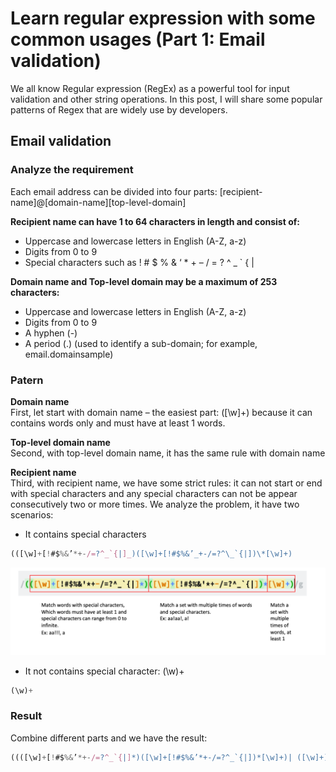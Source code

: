 # Learn regular expression with some common usages (Part 1: Email validation)

We all know Regular expression (RegEx) as a powerful tool for input validation and other string operations. In this post, I will share some popular patterns of Regex that are widely use by developers.

## Email validation

### Analyze the requirement

Each email address can be divided into four parts:
[recipient-name]@[domain-name][top-level-domain]

**Recipient name can have 1 to 64 characters in length and consist of:**

- Uppercase and lowercase letters in English (A-Z, a-z)
- Digits from 0 to 9
- Special characters such as ! # $ % & ‘ \* + – / = ? ^ \_ ` { |

**Domain name and Top-level domain may be a maximum of 253 characters:**

- Uppercase and lowercase letters in English (A-Z, a-z)
- Digits from 0 to 9
- A hyphen (-)
- A period (.) (used to identify a sub-domain; for example, email.domainsample)

### Patern

**Domain name**<br>
First, let start with domain name – the easiest part: ([\w]+) because it can contains words only and must have at least 1 words.

**Top-level domain name**<br>
Second, with top-level domain name, it has the same rule with domain name

**Recipient name**<br>
Third, with recipient name, we have some strict rules: it can not start or end with special characters and any special characters can not be appear consecutively two or more times. We analyze the problem, it have two scenarios:

- It contains special characters

```javascript
(([\w]+[!#$%&’*+-/=?^_`{|]_)([\w]+[!#$%&’_+-/=?^\_`{|])\*[\w]+)
```

![Regex contains special characters!](images/regexRecipient1st.png)

- It not contains special character: (\w)+

```javascript
(\w)+
```

### Result

Combine different parts and we have the result:

```javascript
((([\w]+[!#$%&’*+-/=?^_`{|]*)([\w]+[!#$%&’*+-/=?^_`{|])*[\w]+)| ([\w]+))@([\w]+).([\w]+)
```
